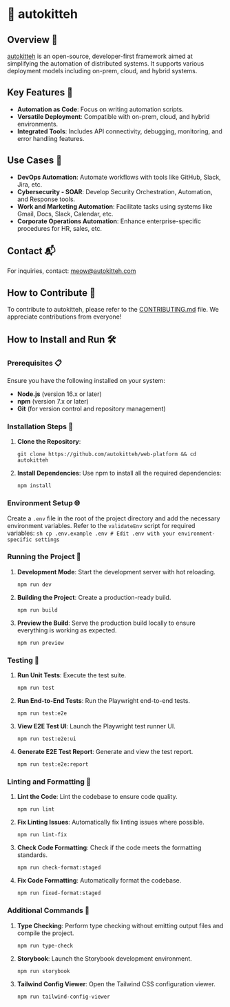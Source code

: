 # 🐾 autokitteh

## Overview 🌟

[autokitteh](https://www.autokitteh.com) is an open-source, developer-first framework aimed at simplifying the automation of distributed systems. It supports various deployment models including on-prem, cloud, and hybrid systems.

## Key Features 🔑

- **Automation as Code**: Focus on writing automation scripts.
- **Versatile Deployment**: Compatible with on-prem, cloud, and hybrid environments.
- **Integrated Tools**: Includes API connectivity, debugging, monitoring, and error handling features.

## Use Cases 🚀

- **DevOps Automation**: Automate workflows with tools like GitHub, Slack, Jira, etc.
- **Cybersecurity - SOAR**: Develop Security Orchestration, Automation, and Response tools.
- **Work and Marketing Automation**: Facilitate tasks using systems like Gmail, Docs, Slack, Calendar, etc.
- **Corporate Operations Automation**: Enhance enterprise-specific procedures for HR, sales, etc.

## Contact 📬

For inquiries, contact: meow@autokitteh.com

## How to Contribute 🤝

To contribute to autokitteh, please refer to the [CONTRIBUTING.md](CONTRIBUTING.md) file.
We appreciate contributions from everyone!

## How to Install and Run 🛠️

### Prerequisites 📋

Ensure you have the following installed on your system:

- **Node.js** (version 16.x or later)
- **npm** (version 7.x or later)
- **Git** (for version control and repository management)

### Installation Steps 🚀

1.  **Clone the Repository**:

    `git clone https://github.com/autokitteh/web-platform && cd autokitteh`

2.  **Install Dependencies**: Use npm to install all the required dependencies:

    `npm install`

### Environment Setup 🌐

Create a `.env` file in the root of the project directory and add the necessary environment variables. Refer to the `validateEnv` script for required variables: `sh cp .env.example .env # Edit .env with your environment-specific settings`

### Running the Project 🏃

1.  **Development Mode**: Start the development server with hot reloading.

    `npm run dev`

2.  **Building the Project**: Create a production-ready build.

    `npm run build`

3.  **Preview the Build**: Serve the production build locally to ensure everything is working as expected.

    `npm run preview`

### Testing 🧪

1.  **Run Unit Tests**: Execute the test suite.

    `npm run test`

2.  **Run End-to-End Tests**: Run the Playwright end-to-end tests.

    `npm run test:e2e`

3.  **View E2E Test UI**: Launch the Playwright test runner UI.

    `npm run test:e2e:ui`

4.  **Generate E2E Test Report**: Generate and view the test report.

    `npm run test:e2e:report`

### Linting and Formatting 🧹

1.  **Lint the Code**: Lint the codebase to ensure code quality.

    `npm run lint`

2.  **Fix Linting Issues**: Automatically fix linting issues where possible.

    `npm run lint-fix`

3.  **Check Code Formatting**: Check if the code meets the formatting standards.

    `npm run check-format:staged`

4.  **Fix Code Formatting**: Automatically format the codebase.

    `npm run fixed-format:staged`

### Additional Commands 📜

1.  **Type Checking**: Perform type checking without emitting output files and compile the project.

    `npm run type-check`

2.  **Storybook**: Launch the Storybook development environment.

    `npm run storybook`

3.  **Tailwind Config Viewer**: Open the Tailwind CSS configuration viewer.

    `npm run tailwind-config-viewer`
